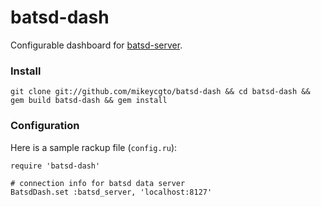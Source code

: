 batsd-dash
==================

Configurable dashboard for [batsd-server](https://github.com/noahhl/batsd). 


### Install

    git clone git://github.com/mikeycgto/batsd-dash && cd batsd-dash && gem build batsd-dash && gem install

### Configuration

Here is a sample rackup file (`config.ru`):

    require 'batsd-dash'

    # connection info for batsd data server 
    BatsdDash.set :batsd_server, 'localhost:8127'
